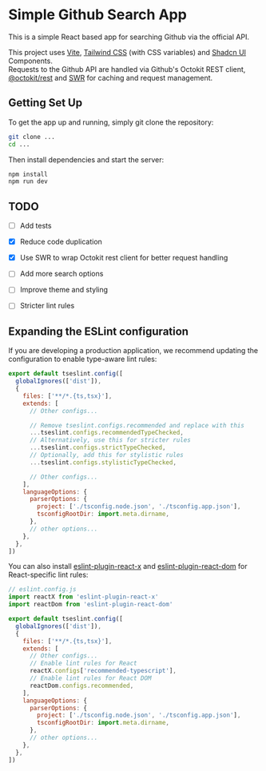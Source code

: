 # Simple Github Search App

This is a simple React based app for searching Github via the official API.

This project uses [Vite](https://vite.dev/), [Tailwind CSS](https://tailwindcss.com/) (with CSS variables) and [Shadcn UI](https://ui.shadcn.com/) Components.  
Requests to the Github API are handled via Github's Octokit REST client, [@octokit/rest](https://www.npmjs.com/package/@octokit/rest)
and [SWR](https://swr.vercel.app/) for caching and request management.

## Getting Set Up

To get the app up and running, simply git clone the repository:
```sh
git clone ...
cd ...
```

Then install dependencies and start the server:
```sh
npm install
npm run dev
```

## TODO

- [ ] Add tests
- [x] Reduce code duplication
- [x] Use SWR to wrap Octokit rest client for better request handling
- [ ] Add more search options
- [ ] Improve theme and styling
- [ ] Stricter lint rules


## Expanding the ESLint configuration

If you are developing a production application, we recommend updating the configuration to enable type-aware lint rules:

```js
export default tseslint.config([
  globalIgnores(['dist']),
  {
    files: ['**/*.{ts,tsx}'],
    extends: [
      // Other configs...

      // Remove tseslint.configs.recommended and replace with this
      ...tseslint.configs.recommendedTypeChecked,
      // Alternatively, use this for stricter rules
      ...tseslint.configs.strictTypeChecked,
      // Optionally, add this for stylistic rules
      ...tseslint.configs.stylisticTypeChecked,

      // Other configs...
    ],
    languageOptions: {
      parserOptions: {
        project: ['./tsconfig.node.json', './tsconfig.app.json'],
        tsconfigRootDir: import.meta.dirname,
      },
      // other options...
    },
  },
])
```

You can also install [eslint-plugin-react-x](https://github.com/Rel1cx/eslint-react/tree/main/packages/plugins/eslint-plugin-react-x) and [eslint-plugin-react-dom](https://github.com/Rel1cx/eslint-react/tree/main/packages/plugins/eslint-plugin-react-dom) for React-specific lint rules:

```js
// eslint.config.js
import reactX from 'eslint-plugin-react-x'
import reactDom from 'eslint-plugin-react-dom'

export default tseslint.config([
  globalIgnores(['dist']),
  {
    files: ['**/*.{ts,tsx}'],
    extends: [
      // Other configs...
      // Enable lint rules for React
      reactX.configs['recommended-typescript'],
      // Enable lint rules for React DOM
      reactDom.configs.recommended,
    ],
    languageOptions: {
      parserOptions: {
        project: ['./tsconfig.node.json', './tsconfig.app.json'],
        tsconfigRootDir: import.meta.dirname,
      },
      // other options...
    },
  },
])
```

